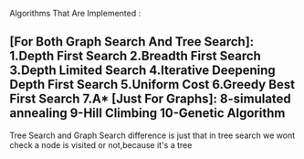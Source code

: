 Algorithms That Are Implemented :

[For Both Graph Search And Tree Search]:
    1.Depth First Search
    2.Breadth First Search
    3.Depth Limited Search
    4.Iterative Deepening Depth First Search
    5.Uniform Cost
    6.Greedy Best First Search
    7.A*
[Just For Graphs]:
    8-simulated annealing
    9-Hill Climbing
    10-Genetic Algorithm
-------------------------------------------------------------------------------------------
Tree Search and Graph Search difference is just that in tree search we wont check a node
is visited or not,because it's a tree